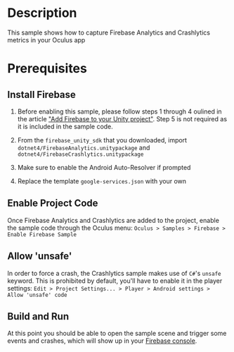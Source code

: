 # Description
This sample shows how to capture Firebase Analytics and Crashlytics metrics in your Oculus app

# Prerequisites
## Install Firebase
1. Before enabling this sample, please follow steps 1 through 4 oulined in the article ["Add Firebase to your Unity project"](https://firebase.google.com/docs/unity/setup). Step 5 is not required as it is included in the sample code.

2. From the `firebase_unity_sdk` that you downloaded, import `dotnet4/FirebaseAnalytics.unitypackage` and `dotnet4/FirebaseCrashlytics.unitypackage`

3. Make sure to enable the Android Auto-Resolver if prompted

4. Replace the template `google-services.json` with your own

## Enable Project Code
Once Firebase Analytics and Crashlytics are added to the project, enable the sample code through the Oculus menu: `Oculus > Samples > Firebase > Enable Firebase Sample`

## Allow 'unsafe'
In order to force a crash, the Crashlytics sample makes use of `C#`'s `unsafe` keyword. This is prohibited by default, you'll have to enable it in the player settings: `Edit > Project Settings... > Player > Android settings > Allow 'unsafe' code`

## Build and Run
At this point you should be able to open the sample scene and trigger some events and crashes, which will show up in your [Firebase console](https://console.firebase.google.com/).
